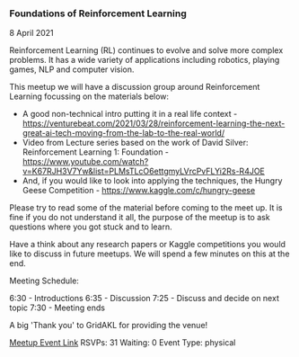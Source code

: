 ### Foundations of Reinforcement Learning
8 April 2021

Reinforcement Learning (RL) continues to evolve and solve more complex problems. It has a wide variety of applications including robotics, playing games, NLP and computer vision.

This meetup we will have a discussion group around Reinforcement Learning focussing on the materials below:

* A good non-technical intro putting it in a real life context - https://venturebeat.com/2021/03/28/reinforcement-learning-the-next-great-ai-tech-moving-from-the-lab-to-the-real-world/
* Video from Lecture series based on the work of David Silver:
Reinforcement Learning 1: Foundation - https://www.youtube.com/watch?v=K67RJH3V7Yw&list=PLMsTLcO6ettgmyLVrcPvFLYi2Rs-R4JOE
* And, if you would like to look into applying the techniques, the Hungry Geese Competition - https://www.kaggle.com/c/hungry-geese

Please try to read some of the material before coming to the meet up. It is fine if you do not understand it all, the purpose of the meetup is to ask questions where you got stuck and to learn.

Have a think about any research papers or Kaggle competitions you would like to discuss in future meetups. We will spend a few minutes on this at the end.

Meeting Schedule:

6:30 - Introductions
6:35 - Discussion
7:25 - Discuss and decide on next topic
7:30 - Meeting ends

A big 'Thank you' to GridAKL for providing the venue!

[Meetup Event Link](https://www.meetup.com/Data-Science-Discussion-Auckland/events/276764015)
RSVPs: 31
Waiting: 0
Event Type: physical
